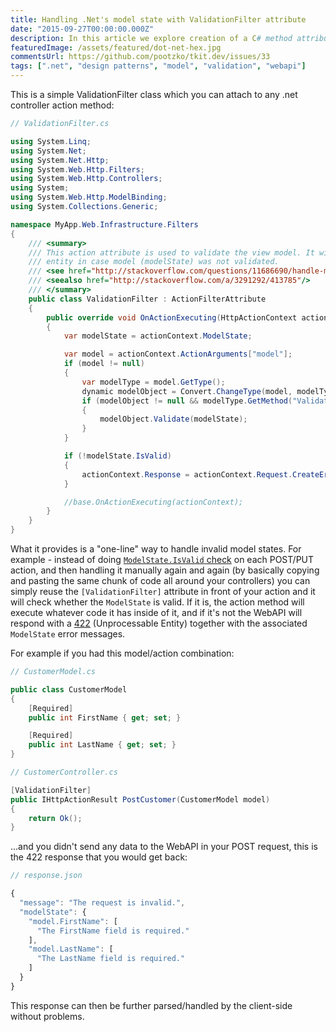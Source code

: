 ```yaml
---
title: Handling .Net's model state with ValidationFilter attribute
date: "2015-09-27T00:00:00.000Z"
description: In this article we explore creation of a C# method attribute to process your model objects and throw and return a 422 HTTP status code if the model validation fails. DRY.
featuredImage: /assets/featured/dot-net-hex.jpg
commentsUrl: https://github.com/pootzko/tkit.dev/issues/33
tags: [".net", "design patterns", "model", "validation", "webapi"]
---
```


This is a simple ValidationFilter class which you can attach to any .net controller action method:

```cs
// ValidationFilter.cs

using System.Linq;
using System.Net;
using System.Net.Http;
using System.Web.Http.Filters;
using System.Web.Http.Controllers;
using System;
using System.Web.Http.ModelBinding;
using System.Collections.Generic;

namespace MyApp.Web.Infrastructure.Filters
{
    /// <summary>
    /// This action attribute is used to validate the view model. It will throw 422 - Unprocessable
    /// entity in case model (modelState) was not validated.
    /// <see href="http://stackoverflow.com/questions/11686690/handle-modelstate-validation-in-asp-net-web-api"/>
    /// <seealso href="http://stackoverflow.com/a/3291292/413785"/>
    /// </summary>
    public class ValidationFilter : ActionFilterAttribute
    {
        public override void OnActionExecuting(HttpActionContext actionContext)
        {
            var modelState = actionContext.ModelState;

            var model = actionContext.ActionArguments["model"];
            if (model != null)
            {
                var modelType = model.GetType();
                dynamic modelObject = Convert.ChangeType(model, modelType);
                if (modelObject != null && modelType.GetMethod("Validate") != null)
                {
                    modelObject.Validate(modelState);
                }
            }

            if (!modelState.IsValid)
            {
                actionContext.Response = actionContext.Request.CreateErrorResponse((HttpStatusCode)422, modelState);
            }

            //base.OnActionExecuting(actionContext);
        }
    }
}
```

What it provides is a "one-line" way to handle invalid model states. For example - instead of doing [`ModelState.IsValid` check](http://www.asp.net/web-api/overview/formats-and-model-binding/model-validation-in-aspnet-web-api) on each POST/PUT action, and then handling it manually again and again (by basically copying and pasting the same chunk of code all around your controllers) you can simply reuse the `[ValidationFilter]` attribute in front of your action and it will check whether the `ModelState` is valid. If it is, the action method will execute whatever code it has inside of it, and if it's not the WebAPI will respond with a [422](http://stackoverflow.com/questions/11686690/handle-modelstate-validation-in-asp-net-web-api) (Unprocessable Entity) together with the associated `ModelState` error messages.

For example if you had this model/action combination:

```cs
// CustomerModel.cs

public class CustomerModel
{
    [Required]
    public int FirstName { get; set; }

    [Required]
    public int LastName { get; set; }
}
```

```cs
// CustomerController.cs

[ValidationFilter]
public IHttpActionResult PostCustomer(CustomerModel model)
{
    return Ok();
}
```

...and you didn't send any data to the WebAPI in your POST request, this is the 422 response that you would get back:

```js
// response.json

{
  "message": "The request is invalid.",
  "modelState": {
    "model.FirstName": [
      "The FirstName field is required."
    ],
    "model.LastName": [
      "The LastName field is required."
    ]
  }
}
```

This response can then be further parsed/handled by the client-side without problems.